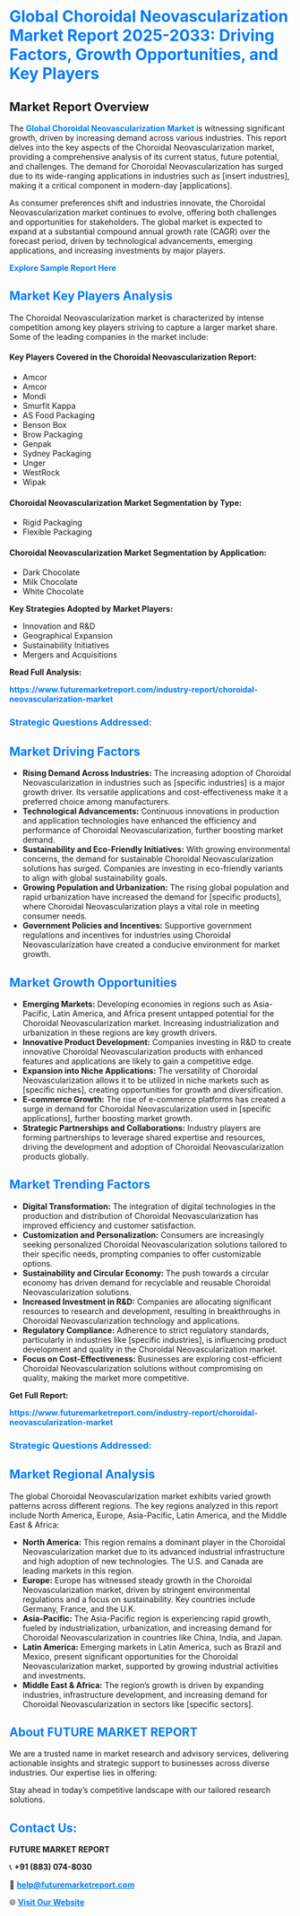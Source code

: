 <h1 style="color: #007BFF;">Global Choroidal Neovascularization Market Report 2025-2033: Driving Factors, Growth Opportunities, and Key Players</h1>

<section id="overview">
<h2>Market Report Overview</h2>
<p>The <a href="https://www.futuremarketreport.com/industry-report/choroidal-neovascularization-market" style="color: #007BFF; text-decoration: none;"><strong>Global Choroidal Neovascularization Market</strong></a> is witnessing significant growth, driven by increasing demand across various industries. This report delves into the key aspects of the Choroidal Neovascularization market, providing a comprehensive analysis of its current status, future potential, and challenges. The demand for Choroidal Neovascularization has surged due to its wide-ranging applications in industries such as [insert industries], making it a critical component in modern-day [applications].</p>
<p>As consumer preferences shift and industries innovate, the Choroidal Neovascularization market continues to evolve, offering both challenges and opportunities for stakeholders. The global market is expected to expand at a substantial compound annual growth rate (CAGR) over the forecast period, driven by technological advancements, emerging applications, and increasing investments by major players.</p>
</section>

<section id="overview">
<p><a href="https://www.futuremarketreport.com/request-sample/reportId=32163" style="color: #007BFF; text-decoration: none;"><strong>Explore Sample Report Here</strong></a></p>
</section>

<section id="key-players">
<h2 style="color: #007BFF;">Market Key Players Analysis</h2>
<p>The Choroidal Neovascularization market is characterized by intense competition among key players striving to capture a larger market share. Some of the leading companies in the market include:</p>
<h4>Key Players Covered in the Choroidal Neovascularization Report:</h4>
<ul><li>Amcor</li><li>Amcor</li><li>Mondi</li><li>Smurfit Kappa</li><li>AS Food Packaging</li><li>Benson Box</li><li>Brow Packaging</li><li>Genpak</li><li>Sydney Packaging</li><li>Unger</li><li>WestRock</li><li>Wipak</li></ul>
<h4>Choroidal Neovascularization Market Segmentation by Type:</h4>
<ul><li>Rigid Packaging</li><li>Flexible Packaging</li></ul>

<h4>Choroidal Neovascularization Market Segmentation by Application:</h4>
<ul><li>Dark Chocolate</li><li>Milk Chocolate</li><li>White Chocolate</li></ul>
<p><strong>Key Strategies Adopted by Market Players:</strong></p>
<ul>
<li>Innovation and R&D</li>
<li>Geographical Expansion</li>
<li>Sustainability Initiatives</li>
<li>Mergers and Acquisitions</li>
</ul>
</section>

<section>
<p><strong>Read Full Analysis: </strong></p><a href="https://www.futuremarketreport.com/industry-report/choroidal-neovascularization-market" style="color: #007BFF; text-decoration: none;"><strong>https://www.futuremarketreport.com/industry-report/choroidal-neovascularization-market</strong></a>
<h3 style="color: #007BFF;">Strategic Questions Addressed:</h3>
</section>

<section id="driving-factors">
<h2 style="color: #007BFF;">Market Driving Factors</h2>
<ul>
<li><strong>Rising Demand Across Industries:</strong> The increasing adoption of Choroidal Neovascularization in industries such as [specific industries] is a major growth driver. Its versatile applications and cost-effectiveness make it a preferred choice among manufacturers.</li>
<li><strong>Technological Advancements:</strong> Continuous innovations in production and application technologies have enhanced the efficiency and performance of Choroidal Neovascularization, further boosting market demand.</li>
<li><strong>Sustainability and Eco-Friendly Initiatives:</strong> With growing environmental concerns, the demand for sustainable Choroidal Neovascularization solutions has surged. Companies are investing in eco-friendly variants to align with global sustainability goals.</li>
<li><strong>Growing Population and Urbanization:</strong> The rising global population and rapid urbanization have increased the demand for [specific products], where Choroidal Neovascularization plays a vital role in meeting consumer needs.</li>
<li><strong>Government Policies and Incentives:</strong> Supportive government regulations and incentives for industries using Choroidal Neovascularization have created a conducive environment for market growth.</li>
</ul>
</section>

<section id="growth-opportunities">
<h2 style="color: #007BFF;">Market Growth Opportunities</h2>
<ul>
<li><strong>Emerging Markets:</strong> Developing economies in regions such as Asia-Pacific, Latin America, and Africa present untapped potential for the Choroidal Neovascularization market. Increasing industrialization and urbanization in these regions are key growth drivers.</li>
<li><strong>Innovative Product Development:</strong> Companies investing in R&D to create innovative Choroidal Neovascularization products with enhanced features and applications are likely to gain a competitive edge.</li>
<li><strong>Expansion into Niche Applications:</strong> The versatility of Choroidal Neovascularization allows it to be utilized in niche markets such as [specific niches], creating opportunities for growth and diversification.</li>
<li><strong>E-commerce Growth:</strong> The rise of e-commerce platforms has created a surge in demand for Choroidal Neovascularization used in [specific applications], further boosting market growth.</li>
<li><strong>Strategic Partnerships and Collaborations:</strong> Industry players are forming partnerships to leverage shared expertise and resources, driving the development and adoption of Choroidal Neovascularization products globally.</li>
</ul>
</section>

<section id="trending-factors">
<h2 style="color: #007BFF;">Market Trending Factors</h2>
<ul>
<li><strong>Digital Transformation:</strong> The integration of digital technologies in the production and distribution of Choroidal Neovascularization has improved efficiency and customer satisfaction.</li>
<li><strong>Customization and Personalization:</strong> Consumers are increasingly seeking personalized Choroidal Neovascularization solutions tailored to their specific needs, prompting companies to offer customizable options.</li>
<li><strong>Sustainability and Circular Economy:</strong> The push towards a circular economy has driven demand for recyclable and reusable Choroidal Neovascularization solutions.</li>
<li><strong>Increased Investment in R&D:</strong> Companies are allocating significant resources to research and development, resulting in breakthroughs in Choroidal Neovascularization technology and applications.</li>
<li><strong>Regulatory Compliance:</strong> Adherence to strict regulatory standards, particularly in industries like [specific industries], is influencing product development and quality in the Choroidal Neovascularization market.</li>
<li><strong>Focus on Cost-Effectiveness:</strong> Businesses are exploring cost-efficient Choroidal Neovascularization solutions without compromising on quality, making the market more competitive.</li>
</ul>
</section>

<section>
<p><strong>Get Full Report: </strong></p><a href="https://www.futuremarketreport.com/industry-report/choroidal-neovascularization-market" style="color: #007BFF; text-decoration: none;"><strong>https://www.futuremarketreport.com/industry-report/choroidal-neovascularization-market</strong></a>
<h3 style="color: #007BFF;">Strategic Questions Addressed:</h3>
</section>


<section id="regional-analysis">
<h2 style="color: #007BFF;">Market Regional Analysis</h2>
<p>The global Choroidal Neovascularization market exhibits varied growth patterns across different regions. The key regions analyzed in this report include North America, Europe, Asia-Pacific, Latin America, and the Middle East & Africa:</p>
<ul>
<li><strong>North America:</strong> This region remains a dominant player in the Choroidal Neovascularization market due to its advanced industrial infrastructure and high adoption of new technologies. The U.S. and Canada are leading markets in this region.</li>
<li><strong>Europe:</strong> Europe has witnessed steady growth in the Choroidal Neovascularization market, driven by stringent environmental regulations and a focus on sustainability. Key countries include Germany, France, and the U.K.</li>
<li><strong>Asia-Pacific:</strong> The Asia-Pacific region is experiencing rapid growth, fueled by industrialization, urbanization, and increasing demand for Choroidal Neovascularization in countries like China, India, and Japan.</li>
<li><strong>Latin America:</strong> Emerging markets in Latin America, such as Brazil and Mexico, present significant opportunities for the Choroidal Neovascularization market, supported by growing industrial activities and investments.</li>
<li><strong>Middle East & Africa:</strong> The region’s growth is driven by expanding industries, infrastructure development, and increasing demand for Choroidal Neovascularization in sectors like [specific sectors].</li>
</ul>
</section>

<footer>
<h2 style="color: #007BFF;">About FUTURE MARKET REPORT</h2>
<p>We are a trusted name in market research and advisory services, delivering actionable insights and strategic support to businesses across diverse industries. Our expertise lies in offering:</p>

<p>Stay ahead in today’s competitive landscape with our tailored research solutions.</p>

<h2 style="color: #007BFF;">Contact Us:</h2>
<p><strong>FUTURE MARKET REPORT</strong></p>
<p>📞 <strong>+91 (883) 074-8030</strong></p>
<p>📧 <strong><a href="mailto:help@futuremarketreport.com" style="color: #007BFF;">help@futuremarketreport.com</a></strong></p>
<p>🌐 <strong><a href="https://www.futuremarketreport.com/" style="color: #007BFF;">Visit Our Website</a></strong></p>
</footer>